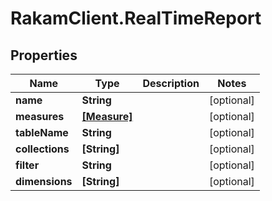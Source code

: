 # RakamClient.RealTimeReport

## Properties
Name | Type | Description | Notes
------------ | ------------- | ------------- | -------------
**name** | **String** |  | [optional] 
**measures** | [**[Measure]**](Measure.md) |  | [optional] 
**tableName** | **String** |  | [optional] 
**collections** | **[String]** |  | [optional] 
**filter** | **String** |  | [optional] 
**dimensions** | **[String]** |  | [optional] 


